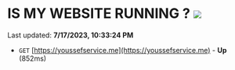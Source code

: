 # IS MY WEBSITE RUNNING ? [![](https://img.shields.io/static/v1?label=Sponsor&message=%E2%9D%A4&logo=GitHub&color=%23fe8e86)](https://github.com/sponsors/<username>)

Last updated: **7/17/2023, 10:33:24 PM**

- `GET` [https://youssefservice.me](https://youssefservice.me) - **Up** (852ms)

